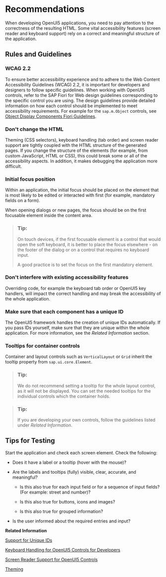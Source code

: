 <!-- loioee37fc7138b843c0a66700f0aeaba3fe -->

# Recommendations

When developing OpenUI5 applications, you need to pay attention to the correctness of the resulting HTML. Some vital accessibility features \(screen reader and keyboard support\) rely on a correct and meaningful structure of the application.



## Rules and Guidelines



### WCAG 2.2

To ensure better accessibility experience and to adhere to the Web Content Accessibility Guidelines \(WCAG\) 2.2, it is important for developers and designers to follow specific guidelines. When working with OpenUI5 controls, refer to the SAP Fiori for Web design guidelines corresponding to the specific control you are using. The design guidelines provide detailed information on how each control should be implemented to meet accessibility requirements. For example for the `sap.m.Object` controls, see [Object Display Components Fiori Guidelines](https://experience.sap.com/fiori-design-web/object-display-elements/).



### Don't change the HTML

Theming \(CSS selectors\), keyboard handling \(tab order\) and screen reader support are tightly coupled with the HTML structure of the generated pages. If you change the structure of the elements \(for example, from custom JavaScript, HTML or CSS\), this could break some or all of the accessibility aspects. In addition, it makes debugging the application more difficult.



### Initial focus position

Within an application, the initial focus should be placed on the element that is most likely to be edited or interacted with first \(for example, mandatory fields on a form\).

When opening dialogs or new pages, the focus should be on the first focusable element inside the content area.

> ### Tip:  
> On touch devices, if the first focusable element is a control that would open the soft keyboard, it is better to place the focus elsewhere - on the footer of the dialog or on a control that requires no keyboard input.
> 
> A good practice is to set the focus on the first mandatory element.



### Don't interfere with existing accessibility features

Overriding code, for example the keyboard tab order or OpenUI5 key handlers, will impact the correct handling and may break the accessibility of the whole application.



### Make sure that each component has a unique ID

The OpenUI5 framework handles the creation of unique IDs automatically. If you pass IDs yourself, make sure that they are unique within the whole application. For more information, see the *Related Information* section.



### Tooltips for container controls

Container and layout controls such as `VerticalLayout` or `Grid` inherit the tooltip property from `sap.ui.core.Element`.

> ### Tip:  
> We do not recommend setting a tooltip for the whole layout control, as it will not be displayed. You can set the needed tooltips for the individual controls which the container holds.

> ### Tip:  
> If you are developing your own controls, follow the guidelines listed under *Related Information*.



## Tips for Testing

Start the application and check each screen element. Check the following:

-   Does it have a label or a tooltip \(hover with the mouse\)?

-   Are the labels and tooltips \(fully\) visible, clear, accurate, and meaningful?

    -   Is this also true for each input field or for a sequence of input fields? \(For example: street and number\)?

    -   Is this also true for buttons, icons and images?

    -   Is this also true for grouped information?


-   Is the user informed about the required entries and input?


**Related Information**  


[Support for Unique IDs](../04_Essentials/support-for-unique-ids-91f28be.md "Stable IDs are used to identify and modify the controls within the controller during runtime. However, if you reuse or nest these views, these stable IDs are no longer unique. To avoid ambiguity, each view adds its own ID as prefix to all its child controls.")

[Keyboard Handling for OpenUI5 Controls for Developers](../07_Developing_Controls/keyboard-handling-for-openui5-controls-for-developers-3e631ad.md "As an application developer, you need to be aware of how the various accessibility aspects, like keyboard handling, are implemented and used.")

[Screen Reader Support for OpenUI5 Controls](../04_Essentials/screen-reader-support-for-openui5-controls-656e825.md "OpenUI5 offers screen reader support in order to aid people with visual impairments. The implementation is based on the ARIA and HTML standards.")

[Theming](../04_Essentials/theming-497c27a.md "OpenUI5 is an HTML UI library, therefore styling is done using Cascading Style Sheets (CSS). This allows for creating an impressive visual experience using a widely known standard technology which is well-accepted on the market.")

